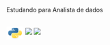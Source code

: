 Estudando para Analista de dados
<div style="display: inline_block"><br>
  <img align="center" alt="Rafa-Python" height="30" width="40" src="https://raw.githubusercontent.com/devicons/devicon/master/icons/python/python-original.svg">
  <img src="https://cdn.jsdelivr.net/gh/devicons/devicon@latest/icons/threedsmax/threedsmax-original.svg" />
  <img src="https://cdn.jsdelivr.net/gh/devicons/devicon@latest/icons/threedsmax/threedsmax-original.svg" />
                    
</div>
  
